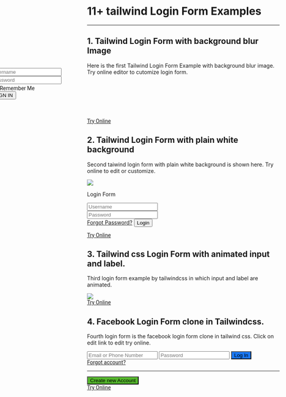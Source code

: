 <h1 class="text-gray-700 font-bold text-2xl md:text-3xl leading-snug">11+ tailwind Login Form Examples</h1>

<hr class="border-t-2 border-b-0 border-gray-100 mt-2 mb-8">
<style>
    @media screen and (max-width:768px){
        #blur-image{
            height:20rem;
        }
    }
</style>
<h2 class="font-bold mb-4 text-gray-700 text-xl">1. Tailwind Login Form with background blur Image</h2>
<p class="my-4 leading-relaxed text-gray-700">Here is the first Tailwind Login Form Example with background blur image. Try online editor to cutomize login form.</p>
<div class="relative px-0" style="font-family:Roboto">
    <div id="blur-image" class="w-full md:h-screen py-4" style="filter: blur(6px); background-image:url('/assets/docs/master/image-01.jpg')"></div>
    <div class="absolute w-4/5 md:w-3/5 bg-white rounded-lg" style="transform: translate(-50%, -50%); top:50%; left:50%">
        <div class="flex justify-center -mt-10">
            <img class="border-2 w-20 h-20 rounded-full" src="/assets/docs/master/image-01.jpg">
        </div>
        <div class="px-12 py-10">
            <div class="w-full mb-3">
                <div class="flex items-center">
                    <i class='ml-3 fill-current text-gray-400 text-xs z-10 far fa-user'></i>
                    <input type='text' placeholder="Username" class="-mx-6 px-8  w-full border rounded py-2 text-gray-700 focus:outline-none" />
                </div>
            </div>
            <div class="w-full mb-2">
                <div class="flex items-center">
                    <i class='ml-3 fill-current text-gray-400 text-xs z-10 fas fa-lock'></i>
                    <input type='text' placeholder="Password" class="-mx-6 px-8 w-full border rounded py-2 text-gray-700 focus:outline-none" />
                </div>
            </div>
            <div class="mt-8 flex justify-between">
                <div class="flex items-center">
                    <input type="checkbox" class="w-4 h-4 mr-2" id="remember">
                    <label class="text-xs text-gray-700" for="remember">Remember Me</label>
                </div>
                <div>
                    <button type='text' class="bg-yellow-400 text-xs text-gray-700 rounded px-4 py-2">SIGN IN</button>
                </div>
            </div>
        </div>
    </div>
</div>
<div class="p-6 border rounded-t-lg text-center mt-16" style="font-family:Roboto">
    <a href="/editors/login-form-aae3bf9c13e3" class="leading-tight bg-blue-600 hover:text-gray-100 text-gray-200 rounded px-6 py-3 text-sm">Try Online</a>
</div>

<h2 class="font-bold mb-4 text-gray-700 text-xl mt-16">2. Tailwind Login Form with plain white background</h2>
<p class="my-4 leading-relaxed text-gray-700">Second taiwind login form with plain white background is shown here. Try online to edit or customize.</p>

<div class="p-6 border rounded-t-lg mt-16 flex justify-center">
    <form class="w-full md:w-3/5">
        <div class="flex font-bold justify-center">
            <img class="h-20 w-20"
                src="https://raw.githubusercontent.com/sefyudem/Responsive-Login-Form/master/img/avatar.svg">
        </div>
        <p class="text-3xl text-center text-gray-700 mb-10">Login Form</p>
        <div class="px-12 pb-10">
            <div class="w-full mb-2">
                <div class="flex items-center">
                    <i class='ml-3 fill-current text-gray-400 text-xs z-10 fas fa-user'></i>
                    <input type='text' placeholder="Username"
                        class="-mx-6 px-8  w-full border rounded px-3 py-2 text-gray-700 focus:outline-none" />
                </div>
            </div>
            <div class="w-full mb-2">
                <div class="flex items-center">
                    <i class='ml-3 fill-current text-gray-400 text-xs z-10 fas fa-lock'></i>
                    <input type='text' placeholder="Password"
                        class="-mx-6 px-8 w-full border rounded px-3 py-2 text-gray-700 focus:outline-none" />
                </div>
            </div>
            <a href="#" class="text-xs text-gray-500 float-right mb-4">Forgot Password?</a>
            <button type="submit"
                class="w-full py-2 rounded-full bg-green-600 text-gray-100  focus:outline-none">Login</button>
    </div>
  </form>
</div>
<div class="p-6 border rounded-t-lg text-center mt-16" style="font-family:Roboto">
    <a href="/editors/tailwind-login-form-green-aafe4d11b1d0" class="leading-tight bg-blue-600 hover:text-gray-100 text-gray-200 rounded px-6 py-3 text-sm">Try Online</a>
</div>

<h2 class="font-bold mb-4 text-gray-700 text-xl mt-16">3. Tailwind css Login Form with animated input and label.</h2>
<p class="my-4 leading-relaxed text-gray-700">Third login form example by tailwindcss in which input and label are animated. </p>
<div class="p-6 border rounded-t-lg mt-16 flex justify-center">
    <img class="w-64" src="/assets/docs/master/image-13.gif">
</div>

<div class="p-6 border rounded-t-lg text-center mt-16" style="font-family:Roboto">
    <a href="/editors/animated-login-form-7785514da14e" class="leading-tight bg-blue-600 hover:text-gray-100 text-gray-200 rounded px-6 py-3 text-sm">Try Online</a>
</div>

<h2 class="font-bold mb-4 text-gray-700 text-xl mt-16">4. Facebook Login Form clone in Tailwindcss.</h2>
<p class="my-4 leading-relaxed text-gray-700">Fourth login form is the facebook login form clone in tailwind css. Click on edit link to edit try online.</p>

<div class="bg-gray-300 p-6 border rounded-t-lg mt-16 flex justify-center" style="font-family:Roboto">
    <div class="bg-white w-2/3 mx-auto rounded-lg my-20 px-4 py-4 shadow-lg">
		<input type='text' placeholder="Email or Phone Number"
            class="w-full mb-3 px-4 py-3 border rounded-lg text-gray-700 focus:outline-none focus:border-green-500" />
		<input type='text' placeholder="Password"
            class="w-full mb-3 px-4 py-3 border rounded-lg text-gray-700 focus:outline-none focus:border-green-500" />
		<button class="text-white py-3 rounded-lg w-full font-bold text-xl tracking-wider"
            style="background-color:#1977f2;">Log
            In</button>
		<div class="flex justify-center my-4">
			<a class="text-blue-500 text-sm" href="#">Forgot account?</a>
		</div>
		<hr class="">
		<div class="flex justify-center my-6">
			<button class="text-white h-12 rounded px-6 font-bold" style="background-color:#54b72b">Create
                new Account </button>
		</div>
	</div>
</div>

<div class="p-6 border rounded-t-lg text-center mt-16" style="font-family:Roboto">
    <a href="/editors/facebook-login-page-dda40c922f34" class="leading-tight bg-blue-600 hover:text-gray-100 text-gray-200 rounded px-6 py-3 text-sm">Try Online</a>
</div>
